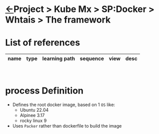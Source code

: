 <head><link rel="stylesheet" href="../../../../md.css"/><script src="../../../../md.js"></script></head>

[//]: #(Reference)
[Repo_Readme]:       ../README.md
[Root_Whatis]:       #rootpurpose
[Terraform_Whatis]:  #terraformpurpose
[ansible_Whatis]:    #ansiblepurpose
[airflow_Whatis]:    #airflowpurpose


# [&larr;][Repo_Readme]Project > Kube Mx > SP:Docker > Whtais > The framework
# List of references
|name|type|learning path|sequence|view|desc|
|-|-|-|-|-|-|
<br>

# process Definition
- Defines the root docker image, based on 1  `OS`  like:
  - Ubuntu 22.04
  - Alpinee 3.17
  - rocky linux 9
- Uses  `Packer`  rather than dockerfile to build the image
